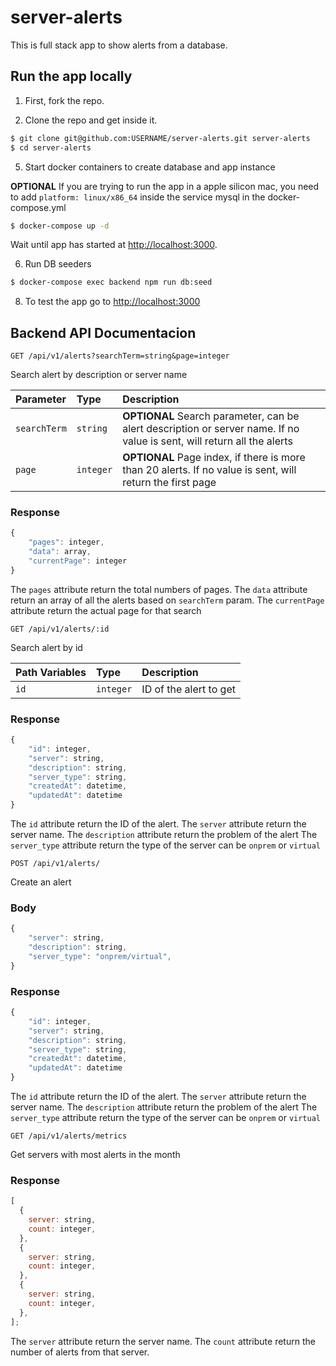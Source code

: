 # server-alerts

This is full stack app to show alerts from a database.

## Run the app locally

1. First, fork the repo.

2. Clone the repo and get inside it.

```bash
$ git clone git@github.com:USERNAME/server-alerts.git server-alerts
$ cd server-alerts
```

5. Start docker containers to create database and app instance

**OPTIONAL** If you are trying to run the app in a apple silicon mac, you need to add `platform: linux/x86_64` inside the service mysql in the docker-compose.yml

```bash
$ docker-compose up -d
```

Wait until app has started at [http://localhost:3000](http://localhost:3000).

6. Run DB seeders

```bash
$ docker-compose exec backend npm run db:seed
```

8. To test the app go to [http://localhost:3000](http://localhost:3000)

## Backend API Documentacion

```http
GET /api/v1/alerts?searchTerm=string&page=integer
```

Search alert by description or server name

| Parameter    | Type      | Description                                                                                                             |
| :----------- | :-------- | :---------------------------------------------------------------------------------------------------------------------- |
| `searchTerm` | `string`  | **OPTIONAL** Search parameter, can be alert description or server name. If no value is sent, will return all the alerts |
| `page`       | `integer` | **OPTIONAL** Page index, if there is more than 20 alerts. If no value is sent, will return the first page               |

### Response

```javascript
{
    "pages": integer,
    "data": array,
    "currentPage": integer
}
```

The `pages` attribute return the total numbers of pages.
The `data` attribute return an array of all the alerts based on `searchTerm` param.
The `currentPage` attribute return the actual page for that search

```http
GET /api/v1/alerts/:id
```

Search alert by id

| Path Variables | Type      | Description            |
| :------------- | :-------- | :--------------------- |
| `id`           | `integer` | ID of the alert to get |

### Response

```javascript
{
    "id": integer,
    "server": string,
    "description": string,
    "server_type": string,
    "createdAt": datetime,
    "updatedAt": datetime
}
```

The `id` attribute return the ID of the alert.
The `server` attribute return the server name.
The `description` attribute return the problem of the alert
The `server_type` attribute return the type of the server can be `onprem` or `virtual`

```http
POST /api/v1/alerts/
```

Create an alert

### Body

```javascript
{
    "server": string,
    "description": string,
    "server_type": "onprem/virtual",
}
```

### Response

```javascript
{
    "id": integer,
    "server": string,
    "description": string,
    "server_type": string,
    "createdAt": datetime,
    "updatedAt": datetime
}
```

The `id` attribute return the ID of the alert.
The `server` attribute return the server name.
The `description` attribute return the problem of the alert
The `server_type` attribute return the type of the server can be `onprem` or `virtual`

```http
GET /api/v1/alerts/metrics
```

Get servers with most alerts in the month

### Response

```javascript
[
  {
    server: string,
    count: integer,
  },
  {
    server: string,
    count: integer,
  },
  {
    server: string,
    count: integer,
  },
];
```

The `server` attribute return the server name.
The `count` attribute return the number of alerts from that server.
